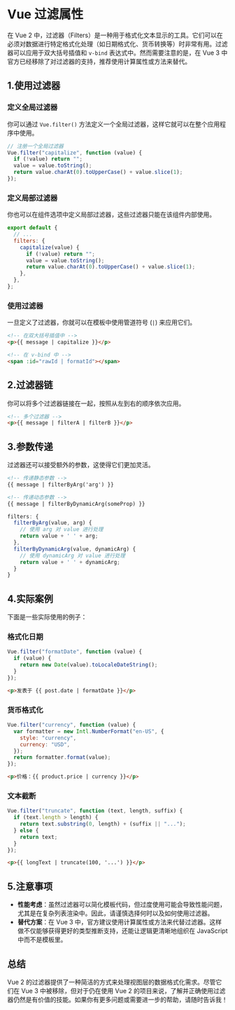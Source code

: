 # Vue 过滤属性

在 Vue 2 中，过滤器（Filters）是一种用于格式化文本显示的工具。它们可以在必须对数据进行特定格式化处理（如日期格式化、货币转换等）时非常有用。过滤器可以应用于双大括号插值和 `v-bind` 表达式中。然而需要注意的是，在 Vue 3 中官方已经移除了对过滤器的支持，推荐使用计算属性或方法来替代。

## 1.使用过滤器

### 定义全局过滤器

你可以通过 `Vue.filter()` 方法定义一个全局过滤器，这样它就可以在整个应用程序中使用。

```javascript
// 注册一个全局过滤器
Vue.filter("capitalize", function (value) {
  if (!value) return "";
  value = value.toString();
  return value.charAt(0).toUpperCase() + value.slice(1);
});
```

### 定义局部过滤器

你也可以在组件选项中定义局部过滤器，这些过滤器只能在该组件内部使用。

```javascript
export default {
  // ...
  filters: {
    capitalize(value) {
      if (!value) return "";
      value = value.toString();
      return value.charAt(0).toUpperCase() + value.slice(1);
    },
  },
};
```

### 使用过滤器

一旦定义了过滤器，你就可以在模板中使用管道符号 (`|`) 来应用它们。

```html
<!-- 在双大括号插值中 -->
<p>{{ message | capitalize }}</p>

<!-- 在 v-bind 中 -->
<span :id="rawId | formatId"></span>
```

## 2.过滤器链

你可以将多个过滤器链接在一起，按照从左到右的顺序依次应用。

```html
<!-- 多个过滤器 -->
<p>{{ message | filterA | filterB }}</p>
```

## 3.参数传递

过滤器还可以接受额外的参数，这使得它们更加灵活。

```html
<!-- 传递静态参数 -->
{{ message | filterByArg('arg') }}

<!-- 传递动态参数 -->
{{ message | filterByDynamicArg(someProp) }}
```

```javascript
filters: {
  filterByArg(value, arg) {
    // 使用 arg 对 value 进行处理
    return value + ' ' + arg;
  },
  filterByDynamicArg(value, dynamicArg) {
    // 使用 dynamicArg 对 value 进行处理
    return value + ' ' + dynamicArg;
  }
}
```

## 4.实际案例

下面是一些实际使用的例子：

### 格式化日期

```javascript
Vue.filter("formatDate", function (value) {
  if (value) {
    return new Date(value).toLocaleDateString();
  }
});
```

```html
<p>发表于 {{ post.date | formatDate }}</p>
```

### 货币格式化

```javascript
Vue.filter("currency", function (value) {
  var formatter = new Intl.NumberFormat("en-US", {
    style: "currency",
    currency: "USD",
  });
  return formatter.format(value);
});
```

```html
<p>价格：{{ product.price | currency }}</p>
```

### 文本截断

```javascript
Vue.filter("truncate", function (text, length, suffix) {
  if (text.length > length) {
    return text.substring(0, length) + (suffix || "...");
  } else {
    return text;
  }
});
```

```html
<p>{{ longText | truncate(100, '...') }}</p>
```

## 5.注意事项

- **性能考虑**：虽然过滤器可以简化模板代码，但过度使用可能会导致性能问题，尤其是在复杂列表渲染中。因此，请谨慎选择何时以及如何使用过滤器。
- **替代方案**：在 Vue 3 中，官方建议使用计算属性或方法来代替过滤器。这样做不仅能够获得更好的类型推断支持，还能让逻辑更清晰地组织在 JavaScript 中而不是模板里。

## 总结

Vue 2 的过滤器提供了一种简洁的方式来处理视图层的数据格式化需求。尽管它们在 Vue 3 中被移除，但对于仍在使用 Vue 2 的项目来说，了解并正确使用过滤器仍然是有价值的技能。如果你有更多问题或需要进一步的帮助，请随时告诉我！
